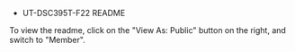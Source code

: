 * UT-DSC395T-F22 README

To view the readme, click on the "View As: Public" button on the right, and switch to "Member".
